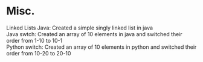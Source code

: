 # Misc.
Linked Lists Java: Created a simple singly linked list in java<br>
Java swtch: Created an array of 10 elements in java and switched their order from 1-10 to 10-1<br>
Python switch: Created an array of 10 elements in python and switched their order from 10-20 to 20-10<br>

